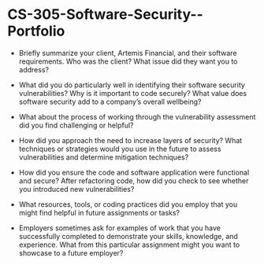 # CS-305-Software-Security--Portfolio

- Briefly summarize your client, Artemis Financial, and their software requirements. Who was the client? What issue did they want you to address?

- What did you do particularly well in identifying their software security vulnerabilities? Why is it important to code securely? What value does software security add to a company’s overall wellbeing?

- What about the process of working through the vulnerability assessment did you find challenging or helpful?
- How did you approach the need to increase layers of security? What techniques or strategies would you use in the future to assess vulnerabilities and determine mitigation techniques?
- How did you ensure the code and software application were functional and secure? After refactoring code, how did you check to see whether you introduced new vulnerabilities?
- What resources, tools, or coding practices did you employ that you might find helpful in future assignments or tasks?
- Employers sometimes ask for examples of work that you have successfully completed to demonstrate your skills, knowledge, and experience. What from this particular assignment might you want to showcase to a future employer?
